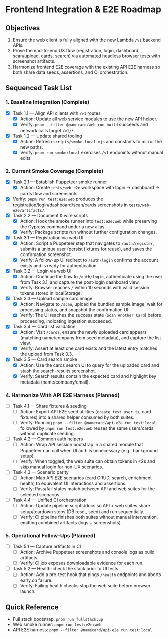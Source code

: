 # Frontend Integration & E2E Roadmap

## Objectives
1. Ensure the web client is fully aligned with the new Lambda `/v1` backend APIs.
2. Prove the end-to-end UX flow (registration, login, dashboard, scan/upload, cards, search) via automated headless browser tests with screenshot artifacts.
3. Harmonize frontend E2E coverage with the existing API E2E harness so both share data seeds, assertions, and CI orchestration.

## Sequenced Task List

### 1. Baseline Integration (Complete)
- [x] Task 1.1 — Align API clients with `/v1` routes
  - [x] Action: Update all web service modules to use the new API helper.
  - [x] Verify: `pnpm --filter @namecard/web run build` succeeds and network calls target `/v1/*`.
- [x] Task 1.2 — Update shared tooling
  - [x] Action: Refresh `scripts/smoke-local.mjs` and constants to mirror the new paths.
  - [x] Verify: `pnpm run smoke:local` exercises `/v1` endpoints without manual edits.

### 2. Current Smoke Coverage (Complete)
- [x] Task 2.1 — Establish Puppeteer smoke runner
  - [x] Action: Create `tests/web-e2e` workspace with login → dashboard → cards flow and screenshots.
- [x] Verify: `pnpm run test:e2e:web` produces the registration/login/dashboard/scan/cards screenshots in `tests/web-e2e/artifacts/`.
- [x] Task 2.2 — Document & wire scripts
  - [x] Action: Hook the smoke runner into `test:e2e:web` while preserving the Cypress command under a new alias.
  - [x] Verify: Package scripts run without further configuration changes.

- [x] Task 3.1 — Registration via web UI
  - [x] Action: Script a Puppeteer step that navigates to `/auth/register`, submits a unique user (persist fixtures for reuse), and saves the confirmation screenshot.
  - [x] Verify: A follow-up UI redirect to `/auth/login` confirms the account exists and is ready for authentication.
- [x] Task 3.2 — Login via web UI
  - [x] Action: Continue the flow to `/auth/login`, authenticate using the user from Task 3.1, and capture the post-login dashboard view.
  - [x] Verify: Browser reaches `/` within 10 seconds with valid session tokens stored in localStorage.
- [x] Task 3.3 — Upload sample card image
  - [x] Action: Navigate to `/scan`, upload the bundled sample image, wait for processing status, and snapshot the confirmation UI.
  - [x] Verify: The UI reaches the success state (`Scan Another Card`) before proceeding, indicating ingestion succeeded.
- [x] Task 3.4 — Card list validation
  - [x] Action: Visit `/cards`, ensure the newly uploaded card appears (matching name/company from seed metadata), and capture the list view.
  - [x] Verify: Assert at least one card exists and the latest entry matches the upload from Task 3.3.
- [x] Task 3.5 — Card search smoke
  - [x] Action: Use the cards search UI to query for the uploaded card and stash the search-results screenshot.
  - [x] Verify: Search results contain the expected card and highlight key metadata (name/company/email).

### 4. Harmonize With API E2E Harness (Planned)
- [ ] Task 4.1 — Share fixtures & seeding
  - [ ] Action: Export API E2E seed utilities (`create_test_user.js`, card fixtures) into a shared helper consumed by both suites.
  - [ ] Verify: Running `pnpm --filter @namecard/api-e2e run test:local` followed by `pnpm run test:e2e:web` reuses the same users/cards without duplicate seeding.
- [ ] Task 4.2 — Common auth helpers
  - [ ] Action: Wrap API session bootstrap in a shared module that Puppeteer can call when UI auth is unnecessary (e.g., background setup).
  - [ ] Verify: When toggled, the web suite can obtain tokens in <2s and skip manual login for non-UX scenarios.
- [ ] Task 4.3 — Scenario parity
  - [ ] Action: Map API E2E scenarios (card CRUD, search, enrichment health) to equivalent UI interactions and assertions.
  - [ ] Verify: Pass/fail states match between API and web suites for the selected scenarios.
- [ ] Task 4.4 — Unified CI orchestration
  - [ ] Action: Update pipeline scripts/docs so API + web suites share setup/teardown steps (DB reset, seed) and run sequentially.
  - [ ] Verify: CI pipeline finishes both suites without manual intervention, emitting combined artifacts (logs + screenshots).

### 5. Operational Follow-Ups (Planned)
- [ ] Task 5.1 — Capture artifacts in CI
  - [ ] Action: Archive Puppeteer screenshots and console logs as build artifacts.
  - [ ] Verify: CI job exposes downloadable evidence for each run.
- [ ] Task 5.2 — Health-check the stack prior to UI tests
  - [ ] Action: Add a pre-test hook that pings `/health` endpoints and aborts early on failure.
  - [ ] Verify: Failing health checks stop the web suite before browser launch.

## Quick Reference
- Full stack bootstrap: `pnpm run fullstack:up`
- Web smoke runner: `pnpm run test:e2e:web`
- API E2E harness: `pnpm --filter @namecard/api-e2e run test:local`
